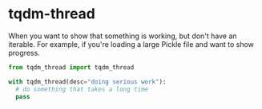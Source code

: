 tqdm-thread
===========

When you want to show that something is working, but don't have an iterable. For example, if you're
loading a large Pickle file and want to show progress.

```python
from tqdm_thread import tqdm_thread

with tqdm_thread(desc="doing serious work"):
  # do something that takes a long time
  pass

```